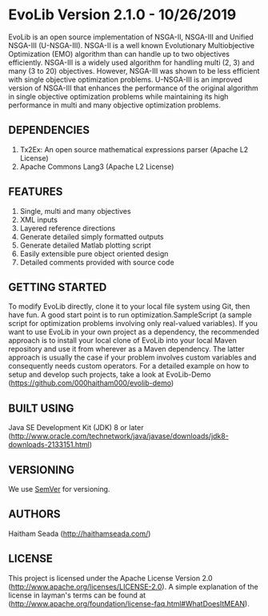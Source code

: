 # EvoLib Version 2.1.0 - 10/26/2019
EvoLib is an open source implementation of NSGA-II, NSGA-III and Unified NSGA-III
(U-NSGA-III). NSGA-II is a well known Evolutionary Multiobjective Optimization (EMO) algorithm
than can handle up to two objectives efficiently. NSGA-III is a widely used algorithm for handling multi (2, 3)
and many (3 to 20) objectives. However, NSGA-III was shown to be less efficient with single objective
optimization problems.
U-NSGA-III is an improved version of NSGA-III that enhances the performance of the original
algorithm in single objective optimization problems while maintaining its high
performance in multi and many objective optimization problems.

## DEPENDENCIES
1. Tx2Ex: An open source mathematical expressions parser (Apache L2 License)
2. Apache Commons Lang3 (Apache L2 License)

## FEATURES
1. Single, multi and many objectives 
2. XML inputs
3. Layered reference directions
4. Generate detailed simply formatted outputs
5. Generate detailed Matlab plotting script
6. Easily extensible pure object oriented design
7. Detailed comments provided with source code

## GETTING STARTED
To modify EvoLib directly, clone it to your local file system using Git, then have fun.
A good start point is to run optimization.SampleScript (a sample script for
optimization problems involving only real-valued variables). If you want to use EvoLib
in your own project as a dependency, the recommended approach is to install your local
clone of EvoLib into your local Maven repository and use it from wherever as a Maven dependency.
The latter approach is usually the case if your problem involves custom variables
and consequently needs custom operators. For a detailed example on how to setup and develop
such projects, take a look at EvoLib-Demo (https://github.com/000haitham000/evolib-demo) 

## BUILT USING
Java SE Development Kit (JDK) 8 or later
(http://www.oracle.com/technetwork/java/javase/downloads/jdk8-downloads-2133151.html)

## VERSIONING
We use [SemVer](http://semver.org/) for versioning.

## AUTHORS
Haitham Seada (http://haithamseada.com/)

## LICENSE
This project is licensed under the Apache License Version 2.0
(http://www.apache.org/licenses/LICENSE-2.0). A simple explanation of the
license in layman's terms can be found at
(http://www.apache.org/foundation/license-faq.html#WhatDoesItMEAN).